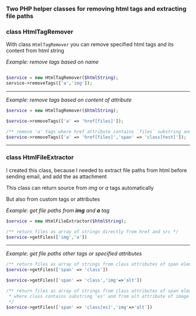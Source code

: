### Two PHP helper classes for removing html tags and extracting file paths


### class HtmlTagRemover

With class ``HtmlTagRemover`` you can remove specified html tags and its content from html string

_Example: remove tags based on name_


```php

$service = new HtmlTagRemover($htmlString);
service->removeTags(['a','img']);
```
---

_Example: remove tags based on content of attribute_
```php
$service = new HtmlTagRemover($htmlString);

$service->removeTags(['a' => 'href[files]']);

/** remove 'a' tags where href attribute contains `files` substring and span elements contains class with `test` string */
$service->removeTags(['a' => 'href[files]','span' => 'class[test]']);
```

---

### class HtmlFileExtractor

I created this class, because I needed to extract file paths from html before sending email, and add the as attachment

This class can return source from _img_ or _a_ tags automatically

But also from custom tags or attributes

_Example: get file paths from **img** and **a** tag_
```PHP
$service = new HtmlFileExtractor($htmlString);

/** return files as array of strings directly from href and src */
$service->getFiles(['img','a'])
```
---
_Example: get file paths other tags or specified attributes_
```PHP
/** return files as array of strings from class attributes of span elements */
$service->getFiles(['span' => 'class'])

$service->getFiles(['span' => 'class','img'=>'alt'])

/** return files as array of strings from class attributes of span elements, 
 * where class contains substring 'es' and from alt attribute of image tags
 */
$service->getFiles(['span' => 'class[es]','img'=>'alt'])
```
